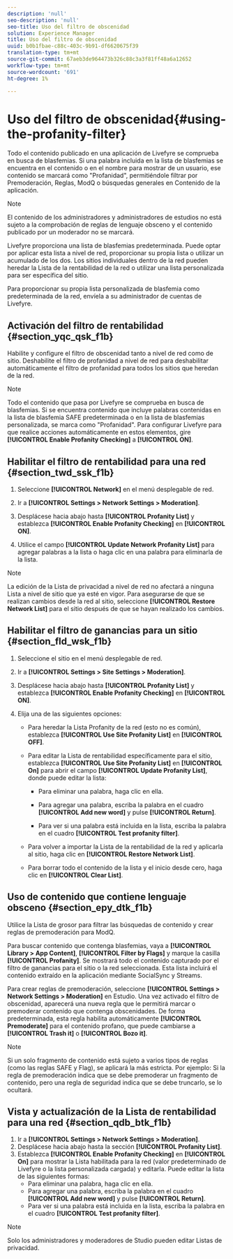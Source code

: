 ```yaml
---
description: 'null'
seo-description: 'null'
seo-title: Uso del filtro de obscenidad
solution: Experience Manager
title: Uso del filtro de obscenidad
uuid: b0b1fbae-c88c-403c-9b91-df6620675f39
translation-type: tm+mt
source-git-commit: 67aeb3de964473b326c88c3a3f81ff48a6a12652
workflow-type: tm+mt
source-wordcount: '691'
ht-degree: 1%

---
```



# Uso del filtro de obscenidad{#using-the-profanity-filter}

Todo el contenido publicado en una aplicación de Livefyre se comprueba en busca de blasfemias. Si una palabra incluida en la lista de blasfemias se encuentra en el contenido o en el nombre para mostrar de un usuario, ese contenido se marcará como &quot;Profanidad&quot;, permitiéndole filtrar por Premoderación, Reglas, ModQ o búsquedas generales en Contenido de la aplicación.

>[!NOTE]
>
>El contenido de los administradores y administradores de estudios no está sujeto a la comprobación de reglas de lenguaje obsceno y el contenido publicado por un moderador no se marcará.

Livefyre proporciona una lista de blasfemias predeterminada. Puede optar por aplicar esta lista a nivel de red, proporcionar su propia lista o utilizar un acumulado de los dos. Los sitios individuales dentro de la red pueden heredar la Lista de la rentabilidad de la red o utilizar una lista personalizada para ser específica del sitio.

Para proporcionar su propia lista personalizada de blasfemia como predeterminada de la red, envíela a su administrador de cuentas de Livefyre.

## Activación del filtro de rentabilidad {#section_yqc_qsk_f1b}

Habilite y configure el filtro de obscenidad tanto a nivel de red como de sitio. Deshabilite el filtro de profanidad a nivel de red para deshabilitar automáticamente el filtro de profanidad para todos los sitios que heredan de la red.

>[!NOTE]
>
>Todo el contenido que pasa por Livefyre se comprueba en busca de blasfemias. Si se encuentra contenido que incluye palabras contenidas en la lista de blasfemia SAFE predeterminada o en la lista de blasfemias personalizada, se marca como &quot;Profanidad&quot;. Para configurar Livefyre para que realice acciones automáticamente en estos elementos, gire **[!UICONTROL Enable Profanity Checking]** a **[!UICONTROL ON]**.

## Habilitar el filtro de rentabilidad para una red {#section_twd_ssk_f1b}

1. Seleccione **[!UICONTROL Network]** en el menú desplegable de red.
1. Ir a **[!UICONTROL Settings > Network Settings > Moderation]**.
1. Desplácese hacia abajo hasta **[!UICONTROL Profanity List]** y establezca **[!UICONTROL Enable Profanity Checking]** en **[!UICONTROL ON]**.

1. Utilice el campo **[!UICONTROL Update Network Profanity List]** para agregar palabras a la lista o haga clic en una palabra para eliminarla de la lista.

>[!NOTE]
>
>La edición de la Lista de privacidad a nivel de red no afectará a ninguna Lista a nivel de sitio que ya esté en vigor. Para asegurarse de que se realizan cambios desde la red al sitio, seleccione **[!UICONTROL Restore Network List]** para el sitio después de que se hayan realizado los cambios.

## Habilitar el filtro de ganancias para un sitio {#section_fld_wsk_f1b}

1. Seleccione el sitio en el menú desplegable de red.
1. Ir a **[!UICONTROL Settings > Site Settings > Moderation]**.
1. Desplácese hacia abajo hasta **[!UICONTROL Profanity List]** y establezca **[!UICONTROL Enable Profanity Checking]** en **[!UICONTROL ON]**.

1. Elija una de las siguientes opciones:

   * Para heredar la Lista Profanity de la red (esto no es común), establezca **[!UICONTROL Use Site Profanity List]** en **[!UICONTROL OFF]**.

   * Para editar la Lista de rentabilidad específicamente para el sitio, establezca **[!UICONTROL Use Site Profanity List]** en **[!UICONTROL On]** para abrir el campo **[!UICONTROL Update Profanity List]**, donde puede editar la lista:

      * Para eliminar una palabra, haga clic en ella.
      * Para agregar una palabra, escriba la palabra en el cuadro **[!UICONTROL Add new word]** y pulse **[!UICONTROL Return]**.

      * Para ver si una palabra está incluida en la lista, escriba la palabra en el cuadro **[!UICONTROL Test profanity filter]**.
   * Para volver a importar la Lista de la rentabilidad de la red y aplicarla al sitio, haga clic en **[!UICONTROL Restore Network List]**.
   * Para borrar todo el contenido de la lista y el inicio desde cero, haga clic en **[!UICONTROL Clear List]**.


## Uso de contenido que contiene lenguaje obsceno {#section_epy_dtk_f1b}

Utilice la Lista de grosor para filtrar las búsquedas de contenido y crear reglas de premoderación para ModQ.

Para buscar contenido que contenga blasfemias, vaya a **[!UICONTROL Library > App Content]**, **[!UICONTROL Filter by Flags]** y marque la casilla **[!UICONTROL Profanity]**. Se mostrará todo el contenido capturado por el filtro de ganancias para el sitio o la red seleccionada. Esta lista incluirá el contenido extraído en la aplicación mediante SocialSync y Streams.

Para crear reglas de premoderación, seleccione **[!UICONTROL Settings > Network Settings > Moderation]** en Estudio. Una vez activado el filtro de obscenidad, aparecerá una nueva regla que le permitirá marcar o premoderar contenido que contenga obscenidades. De forma predeterminada, esta regla habilita automáticamente **[!UICONTROL Premoderate]** para el contenido profano, que puede cambiarse a **[!UICONTROL Trash it]** o **[!UICONTROL Bozo it]**.

>[!NOTE]
>
>Si un solo fragmento de contenido está sujeto a varios tipos de reglas (como las reglas SAFE y Flag), se aplicará la más estricta. Por ejemplo: Si la regla de premoderación indica que se debe premoderar un fragmento de contenido, pero una regla de seguridad indica que se debe truncarlo, se lo ocultará.

## Vista y actualización de la Lista de rentabilidad para una red {#section_qdb_btk_f1b}

1. Ir a **[!UICONTROL Settings > Network Settings > Moderation]**.
1. Desplácese hacia abajo hasta la sección **[!UICONTROL Profanity List]**.
1. Establezca **[!UICONTROL Enable Profanity Checking]** en **[!UICONTROL On]** para mostrar la Lista habilitada para la red (valor predeterminado de Livefyre o la lista personalizada cargada) y editarla. Puede editar la lista de las siguientes formas:
   * Para eliminar una palabra, haga clic en ella.
   * Para agregar una palabra, escriba la palabra en el cuadro **[!UICONTROL Add new word]** y pulse **[!UICONTROL Return]**.
   * Para ver si una palabra está incluida en la lista, escriba la palabra en el cuadro **[!UICONTROL Test profanity filter]**.

>[!NOTE]
>
>Solo los administradores y moderadores de Studio pueden editar Listas de privacidad.


